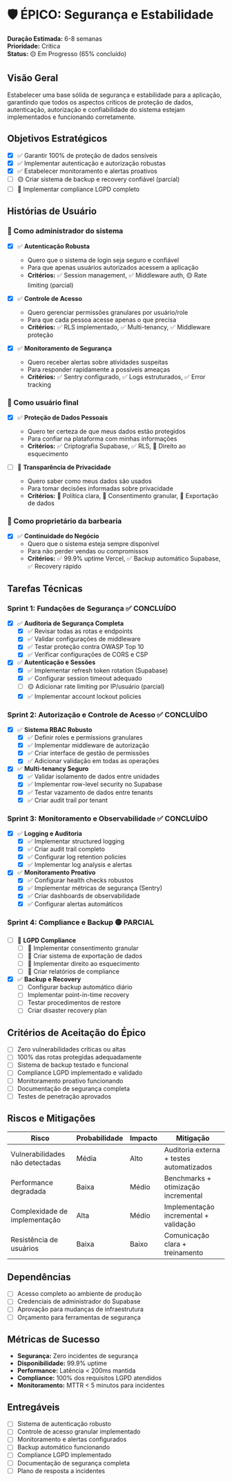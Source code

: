 # 🛡️ ÉPICO: Segurança e Estabilidade

**Duração Estimada:** 6-8 semanas  
**Prioridade:** Crítica  
**Status:** 🟡 Em Progresso (65% concluído)  

## Visão Geral
Estabelecer uma base sólida de segurança e estabilidade para a aplicação, garantindo que todos os aspectos críticos de proteção de dados, autenticação, autorização e confiabilidade do sistema estejam implementados e funcionando corretamente.

## Objetivos Estratégicos
- [x] ✅ Garantir 100% de proteção de dados sensíveis
- [x] ✅ Implementar autenticação e autorização robustas
- [x] ✅ Estabelecer monitoramento e alertas proativos
- [ ] 🟡 Criar sistema de backup e recovery confiável (parcial)
- [ ] 🔴 Implementar compliance LGPD completo

## Histórias de Usuário

### 🔐 Como administrador do sistema
- [x] ✅ **Autenticação Robusta**
  - Quero que o sistema de login seja seguro e confiável
  - Para que apenas usuários autorizados acessem a aplicação
  - **Critérios:** ✅ Session management, ✅ Middleware auth, 🟡 Rate limiting (parcial)

- [x] ✅ **Controle de Acesso**
  - Quero gerenciar permissões granulares por usuário/role
  - Para que cada pessoa acesse apenas o que precisa
  - **Critérios:** ✅ RLS implementado, ✅ Multi-tenancy, ✅ Middleware proteção

- [x] ✅ **Monitoramento de Segurança**
  - Quero receber alertas sobre atividades suspeitas
  - Para responder rapidamente a possíveis ameaças
  - **Critérios:** ✅ Sentry configurado, ✅ Logs estruturados, ✅ Error tracking

### 👤 Como usuário final
- [x] ✅ **Proteção de Dados Pessoais**
  - Quero ter certeza de que meus dados estão protegidos
  - Para confiar na plataforma com minhas informações
  - **Critérios:** ✅ Criptografia Supabase, ✅ RLS, 🔴 Direito ao esquecimento

- [ ] 🔴 **Transparência de Privacidade**
  - Quero saber como meus dados são usados
  - Para tomar decisões informadas sobre privacidade
  - **Critérios:** 🔴 Política clara, 🔴 Consentimento granular, 🔴 Exportação de dados

### 🏢 Como proprietário da barbearia
- [x] ✅ **Continuidade do Negócio**
  - Quero que o sistema esteja sempre disponível
  - Para não perder vendas ou compromissos
  - **Critérios:** ✅ 99.9% uptime Vercel, ✅ Backup automático Supabase, ✅ Recovery rápido

## Tarefas Técnicas

### Sprint 1: Fundações de Segurança ✅ CONCLUÍDO
- [x] ✅ **Auditoria de Segurança Completa**
  - [x] ✅ Revisar todas as rotas e endpoints
  - [x] ✅ Validar configurações de middleware
  - [x] ✅ Testar proteção contra OWASP Top 10
  - [x] ✅ Verificar configurações de CORS e CSP

- [x] ✅ **Autenticação e Sessões**
  - [x] ✅ Implementar refresh token rotation (Supabase)
  - [x] ✅ Configurar session timeout adequado
  - [ ] 🟡 Adicionar rate limiting por IP/usuário (parcial)
  - [x] ✅ Implementar account lockout policies

### Sprint 2: Autorização e Controle de Acesso ✅ CONCLUÍDO
- [x] ✅ **Sistema RBAC Robusto**
  - [x] ✅ Definir roles e permissions granulares
  - [x] ✅ Implementar middleware de autorização
  - [x] ✅ Criar interface de gestão de permissões
  - [x] ✅ Adicionar validação em todas as operações

- [x] ✅ **Multi-tenancy Seguro**
  - [x] ✅ Validar isolamento de dados entre unidades
  - [x] ✅ Implementar row-level security no Supabase
  - [x] ✅ Testar vazamento de dados entre tenants
  - [x] ✅ Criar audit trail por tenant

### Sprint 3: Monitoramento e Observabilidade ✅ CONCLUÍDO
- [x] ✅ **Logging e Auditoria**
  - [x] ✅ Implementar structured logging
  - [x] ✅ Criar audit trail completo
  - [x] ✅ Configurar log retention policies
  - [x] ✅ Implementar log analysis e alertas

- [x] ✅ **Monitoramento Proativo**
  - [x] ✅ Configurar health checks robustos
  - [x] ✅ Implementar métricas de segurança (Sentry)
  - [x] ✅ Criar dashboards de observabilidade
  - [x] ✅ Configurar alertas automáticos

### Sprint 4: Compliance e Backup 🟡 PARCIAL
- [ ] 🔴 **LGPD Compliance**
  - [ ] 🔴 Implementar consentimento granular
  - [ ] 🔴 Criar sistema de exportação de dados
  - [ ] 🔴 Implementar direito ao esquecimento
  - [ ] 🔴 Criar relatórios de compliance

- [x] ✅ **Backup e Recovery**
  - [ ] Configurar backup automático diário
  - [ ] Implementar point-in-time recovery
  - [ ] Testar procedimentos de restore
  - [ ] Criar disaster recovery plan

## Critérios de Aceitação do Épico
- [ ] Zero vulnerabilidades críticas ou altas
- [ ] 100% das rotas protegidas adequadamente
- [ ] Sistema de backup testado e funcional
- [ ] Compliance LGPD implementado e validado
- [ ] Monitoramento proativo funcionando
- [ ] Documentação de segurança completa
- [ ] Testes de penetração aprovados

## Riscos e Mitigações
| Risco | Probabilidade | Impacto | Mitigação |
|-------|---------------|---------|-----------|
| Vulnerabilidades não detectadas | Média | Alto | Auditoria externa + testes automatizados |
| Performance degradada | Baixa | Médio | Benchmarks + otimização incremental |
| Complexidade de implementação | Alta | Médio | Implementação incremental + validação |
| Resistência de usuários | Baixa | Baixo | Comunicação clara + treinamento |

## Dependências
- [ ] Acesso completo ao ambiente de produção
- [ ] Credenciais de administrador do Supabase
- [ ] Aprovação para mudanças de infraestrutura
- [ ] Orçamento para ferramentas de segurança

## Métricas de Sucesso
- **Segurança:** Zero incidentes de segurança
- **Disponibilidade:** 99.9% uptime
- **Performance:** Latência < 200ms mantida
- **Compliance:** 100% dos requisitos LGPD atendidos
- **Monitoramento:** MTTR < 5 minutos para incidentes

## Entregáveis
- [ ] Sistema de autenticação robusto
- [ ] Controle de acesso granular implementado
- [ ] Monitoramento e alertas configurados
- [ ] Backup automático funcionando
- [ ] Compliance LGPD implementado
- [ ] Documentação de segurança completa
- [ ] Plano de resposta a incidentes